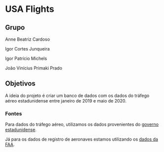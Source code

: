 # USA Flights

## Grupo

Anne Beatriz Cardoso

Igor Cortes Junqueira

Igor Patrício Michels

João Vinícius Primaki Prado

## Objetivos

A ideia do projeto é criar um banco de dados com os dados do tráfego aéreo estadunidense entre janeiro de 2019 e maio de 2020.

### Fontes

Para dados do tráfego aéreo, utilizamos os dados provenientes do [governo estadunidense](https://www.transtats.bts.gov/DL_SelectFields.asp?Table_ID=236).

Já para os dados de registro de aeronaves estamos utilizando os [dados da FAA](https://registry.faa.gov/aircraftinquiry/nnum_inquiry.aspx).
